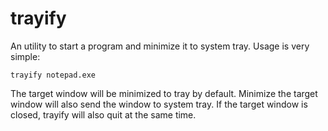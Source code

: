 trayify
=======

An utility to start a program and minimize it to system tray. Usage is very simple:

    trayify notepad.exe

The target window will be minimized to tray by default. Minimize the target window will also send the window to system tray. If the target window is closed, trayify will also quit at the same time.
